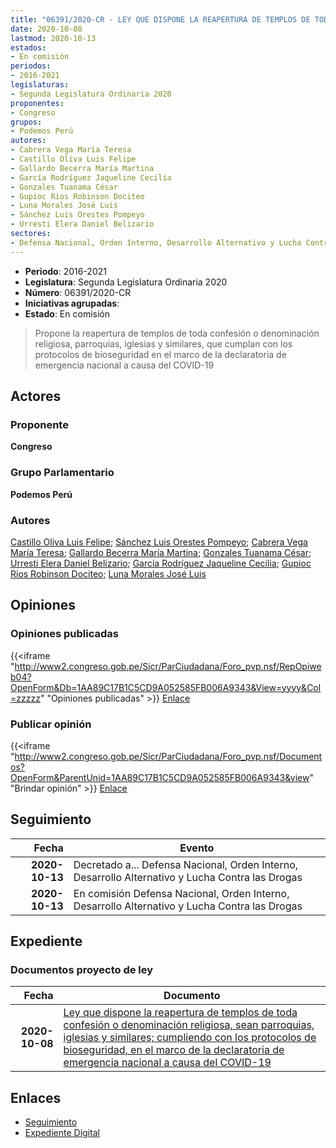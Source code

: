 ```yaml
---
title: "06391/2020-CR - LEY QUE DISPONE LA REAPERTURA DE TEMPLOS DE TODA CONFESIÓN O DENOMINACIÓN RELIGIOSA, SEAN PARROQUIAS, IGLESIAS Y SIMILARES, CUMPLIENDO CON LOS PROTOCOLOS DE BIOSEGURIDAD, EN EL MARCO DE LA DECLARATORIA DE EMERGENCIA NACIONAL A CAUSA DEL COVID-19"
date: 2020-10-08
lastmod: 2020-10-13
estados:
- En comisión
periodos:
- 2016-2021
legislaturas:
- Segunda Legislatura Ordinaria 2020
proponentes:
- Congreso
grupos:
- Podemos Perú
autores:
- Cabrera Vega María Teresa
- Castillo Oliva Luis Felipe
- Gallardo Becerra María Martina
- García Rodríguez Jaqueline Cecilia
- Gonzales Tuanama César
- Gupioc Rios Robinson Dociteo
- Luna Morales José Luis
- Sánchez Luis Orestes Pompeyo
- Urresti Elera Daniel Belizario
sectores:
- Defensa Nacional, Orden Interno, Desarrollo Alternativo y Lucha Contra las Drogas
---
```

- **Periodo**: 2016-2021
- **Legislatura**: Segunda Legislatura Ordinaria 2020
- **Número**: 06391/2020-CR
- **Iniciativas agrupadas**: 
- **Estado**: En comisión

> Propone la reapertura de templos de toda confesión o denominación religiosa, parroquias, iglesias y similares, que cumplan con los protocolos de bioseguridad en el marco de la declaratoria de emergencia nacional a causa del COVID-19


## Actores

### Proponente

**Congreso**

### Grupo Parlamentario

**Podemos Perú**

### Autores

[Castillo Oliva Luis Felipe](mailto:mailto:lcastilloo@congreso.gob.pe); [Sánchez Luis Orestes Pompeyo](mailto:mailto:osanchez@congreso.gob.pe); [Cabrera Vega María Teresa](mailto:mailto:mcabrera@congreso.gob.pe); [Gallardo Becerra María Martina](mailto:mailto:mgallardo@congreso.gob.pe); [Gonzales Tuanama César](mailto:mailto:cgonzales@congreso.gob.pe); [Urresti Elera Daniel Belizario](mailto:mailto:durresti@congreso.gob.pe); [García Rodríguez Jaqueline Cecilia](mailto:mailto:jgarciar@congreso.gob.pe); [Gupioc Rios Robinson Dociteo](mailto:mailto:rgupioc@congreso.gob.pe); [Luna Morales José Luis](mailto:mailto:jlunam@congreso.gob.pe)

## Opiniones

### Opiniones publicadas

{{<iframe "http://www2.congreso.gob.pe/Sicr/ParCiudadana/Foro_pvp.nsf/RepOpiweb04?OpenForm&Db=1AA89C17B1C5CD9A052585FB006A9343&View=yyyy&Col=zzzzz" "Opiniones publicadas" >}}
[Enlace](http://www2.congreso.gob.pe/Sicr/ParCiudadana/Foro_pvp.nsf/RepOpiweb04?OpenForm&Db=1AA89C17B1C5CD9A052585FB006A9343&View=yyyy&Col=zzzzz)

### Publicar opinión

{{<iframe "http://www2.congreso.gob.pe/Sicr/ParCiudadana/Foro_pvp.nsf/Documentos?OpenForm&ParentUnid=1AA89C17B1C5CD9A052585FB006A9343&view" "Brindar opinión" >}}
[Enlace](http://www2.congreso.gob.pe/Sicr/ParCiudadana/Foro_pvp.nsf/Documentos?OpenForm&ParentUnid=1AA89C17B1C5CD9A052585FB006A9343&view)


## Seguimiento

| Fecha | Evento |
|------:|--------|
| **2020-10-13** | Decretado a... Defensa Nacional, Orden Interno, Desarrollo Alternativo y Lucha Contra las Drogas |
| **2020-10-13** | En comisión Defensa Nacional, Orden Interno, Desarrollo Alternativo y Lucha Contra las Drogas |

## Expediente

### Documentos proyecto de ley

| Fecha | Documento |
|------:|-----------|
| **2020-10-08** | [Ley que dispone la reapertura de templos de toda confesión o denominación religiosa, sean parroquias, iglesias y similares; cumpliendo con los protocolos de bioseguridad, en el marco de la declaratoria de emergencia nacional a causa del COVID-19](http://www.leyes.congreso.gob.pe/Documentos/2016_2021/Proyectos_de_Ley_y_de_Resoluciones_Legislativas/PL06391-20201008.pdf) |

## Enlaces

- [Seguimiento](http://www2.congreso.gob.pe/Sicr/TraDocEstProc/CLProLey2016.nsf/f7fff46988ca05b1052578e100829cc7/b4410842f8f0f4ac052585fb00707d33?OpenDocument)
- [Expediente Digital](http://www2.congreso.gob.pe/Sicr/TraDocEstProc/Expvirt_2011.nsf/visbusqptramdoc1621/06391?opendocument)

